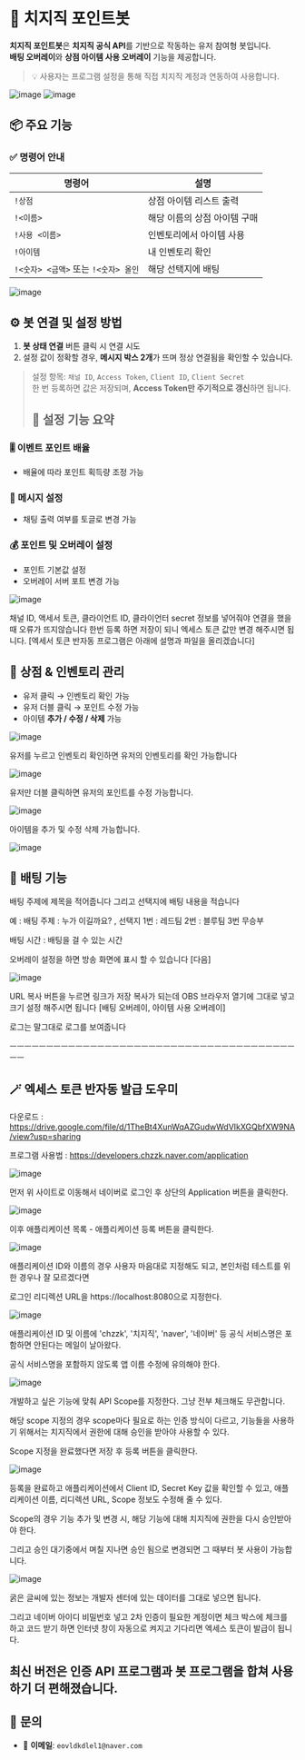 # 🎯 치지직 포인트봇

**치지직 포인트봇**은 **치지직 공식 API**를 기반으로 작동하는 유저 참여형 봇입니다.  
**배팅 오버레이**와 **상점 아이템 사용 오버레이** 기능을 제공합니다.

> 💡 사용자는 프로그램 설정을 통해 직접 치지직 계정과 연동하여 사용합니다.

![image](https://github.com/user-attachments/assets/3d0595bc-c8c9-4e19-8631-6a62b89c881b)
![image](https://github.com/user-attachments/assets/d8ba9d9d-1dd6-4484-845a-1355d192f56e)


## 📦 주요 기능

### ✅ 명령어 안내

| 명령어 | 설명 |
|--------|------|
| `!상점` | 상점 아이템 리스트 출력 |
| `!<이름>` | 해당 이름의 상점 아이템 구매 |
| `!사용 <이름>` | 인벤토리에서 아이템 사용 |
| `!아이템` | 내 인벤토리 확인 |
| `!<숫자> <금액>` 또는 `!<숫자> 올인` | 해당 선택지에 배팅 |


![image](https://github.com/user-attachments/assets/2060cfe4-5767-46e5-8556-c0e99c3d4101)

## ⚙️ 봇 연결 및 설정 방법

1. **봇 상태 연결** 버튼 클릭 시 연결 시도  
2. 설정 값이 정확할 경우, **메시지 박스 2개**가 뜨며 정상 연결됨을 확인할 수 있습니다.

> 설정 항목: `채널 ID`, `Access Token`, `Client ID`, `Client Secret`  
한 번 등록하면 값은 저장되며, **Access Token만 주기적으로 갱신**하면 됩니다.
> 
> ## 🔧 설정 기능 요약

### 🎚️ 이벤트 포인트 배율
- 배율에 따라 포인트 획득량 조정 가능

### 💬 메시지 설정
- 채팅 출력 여부를 토글로 변경 가능

### 💰 포인트 및 오버레이 설정
- 포인트 기본값 설정  
- 오버레이 서버 포트 변경 가능

![image](https://github.com/user-attachments/assets/c70a2477-4ff2-47a8-b8af-3743db9ae015)

채널 ID, 액세서 토큰, 클라이언트 ID, 클라이언터 secret 정보를 넣어줘야 연결을 했을 때 오류가 뜨지않습니다 한번 등록 하면 저장이 되니 엑세스 토큰 값만 변경 해주시면 됩니다. [엑세서 토큰 반자동 프로그램은 아래에 설명과 파일을 올리겠습니다]

## 🛒 상점 & 인벤토리 관리

- 유저 클릭 → 인벤토리 확인 가능  
- 유저 더블 클릭 → 포인트 수정 가능  
- 아이템 **추가 / 수정 / 삭제** 가능

![image](https://github.com/user-attachments/assets/32c9a8d6-a17d-4454-80cf-72e6c0883583)

유저를 누르고 인벤토리 확인하면 유저의 인벤토리를 확인 가능합니다

![image](https://github.com/user-attachments/assets/a340365d-e311-48e4-a251-b5edad4087da)

유저만 더블 클릭하면 유저의 포인트를 수정 가능합니다.

![image](https://github.com/user-attachments/assets/540b24ac-e1b1-49ff-af74-3ff0cec613e0)

아이템을 추가 및 수정 삭제 가능합니다.

![image](https://github.com/user-attachments/assets/e398417c-e33c-43d0-a377-455a0fe99843)

## 🎰 배팅 기능

배팅 주제에 제목을 적어줍니다 그리고 선택지에 배팅 내용을 적습니다 

예 : 배팅 주제 : 누가 이길까요? , 선택지 1번 : 레드팀 2번 : 블루팀 3번 무승부

배팅 시간 : 배팅을 걸 수 있는 시간

오버레이 설정을 하면 방송 화면에 표시 할 수 있습니다 [다음]

![image](https://github.com/user-attachments/assets/db50f503-45a5-460d-85dd-2f22459d880b)

URL 복사 버튼을 누르면 링크가 저장 복사가 되는데 OBS 브라우저 열기에 그대로 넣고 크기 설정 해주시면 됩니다 [배팅 오버레이, 아이템 사용 오버레이]

로그는 말그대로 로그를 보여줍니다

ㅡㅡㅡㅡㅡㅡㅡㅡㅡㅡㅡㅡㅡㅡㅡㅡㅡㅡㅡㅡㅡㅡㅡㅡㅡㅡㅡㅡㅡㅡㅡㅡㅡㅡㅡㅡㅡㅡㅡㅡㅡ

## 🪄 엑세스 토큰 반자동 발급 도우미

다운로드 : https://drive.google.com/file/d/1TheBt4XunWqAZGudwWdVIkXGQbfXW9NA/view?usp=sharing

프로그램 사용법 : https://developers.chzzk.naver.com/application

 ![image](https://github.com/user-attachments/assets/bef2af4d-a21d-4b4b-8287-868d153b8d9f)

 먼저 위 사이트로 이동해서 네이버로 로그인 후 상단의 Application 버튼을 클릭한다.

![image](https://github.com/user-attachments/assets/50817bb4-58eb-41fd-8756-3f61164f7571)

이후 애플리케이션 목록 - 애플리케이션 등록 버튼을 클릭한다.

 ![image](https://github.com/user-attachments/assets/2f65dce7-af97-445a-8c76-3300060e71a9)

 애플리케이션 ID와 이름의 경우 사용자 마음대로 지정해도 되고, 본인처럼 테스트를 위한 경우나 잘 모르겠다면

로그인 리디렉션 URL을 https://localhost:8080으로 지정한다.

![image](https://github.com/user-attachments/assets/08490ae3-e0f4-4975-95e4-4486b1688282)

애플리케이션 ID 및 이름에 'chzzk', '치지직', 'naver', '네이버' 등 공식 서비스명은 포함하면 안된다는 메일이 날아왔다.

공식 서비스명을 포함하지 않도록 앱 이름 수정에 유의해야 한다.

![image](https://github.com/user-attachments/assets/cf4bf493-6efa-445f-b78b-44a12bb87cfd)

개발하고 싶은 기능에 맞춰 API Scope를 지정한다. 그냥 전부 체크해도 무관합니다.

해당 scope 지정의 경우 scope마다 필요로 하는 인증 방식이 다르고, 기능들을 사용하기 위해서는 치지직에서 권한에 대해 승인을 받아야 사용할 수 있다.

Scope 지정을 완료했다면 저장 후 등록 버튼을 클릭한다.

![image](https://github.com/user-attachments/assets/e266e3ff-f261-4598-986f-5a9047e727ab)

등록을 완료하고 애플리케이션에서 Client ID, Secret Key 값을 확인할 수 있고, 애플리케이션 이름, 리디렉션 URL, Scope 정보도 수정해 줄 수 있다.

Scope의 경우 기능 추가 및 변경 시, 해당 기능에 대해 치지직에 권한을 다시 승인받아야 한다.

그리고 승인 대기중에서 며칠 지나면 승인 됨으로 변경되면 그 때부터 봇 사용이 가능합니다.

![image](https://github.com/user-attachments/assets/edba3fef-08d1-4ce5-a806-a99e68c1c9a8)

굵은 글씨에 있는 정보는 개발자 센터에 있는 데이터를 그대로 넣으면 됩니다.

그리고 네이버 아이디 비밀번호 넣고 2차 인증이 필요한 계정이면 체크 박스에 체크를 하고 코드 받기 하면 인터넷 창이 자동으로 켜지고 기다리면 엑세스 토큰이 발급이 됩니다.


## 최신 버전은 인증 API 프로그램과 봇 프로그램을 합쳐 사용하기 더 편해졌습니다. ##

## 📝 문의

- 💌 **이메일**: `eovldkdlel1@naver.com`
